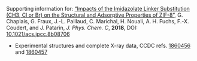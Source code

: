 Supporting information for: [“Impacts of the Imidazolate Linker Substitution (CH3, Cl or Br) on the Structural and Adsorptive Properties of ZIF-8”](https://doi.org/10.1021/acs.jpcc.8b08706), G. Chaplais, G. Fraux, J.-L. Paillaud, C. Marichal, H. Nouali, A. H. Fuchs, F.-X. Coudert, and J. Patarin, _J. Phys. Chem. C_, **2018**, DOI: [10.1021/acs.jpcc.8b08706](https://doi.org/10.1021/acs.jpcc.8b08706)

- Experimental structures and complete X-ray data, CCDC refs. [1860456](1860456.cif) and [1860457](1860457.cif)
